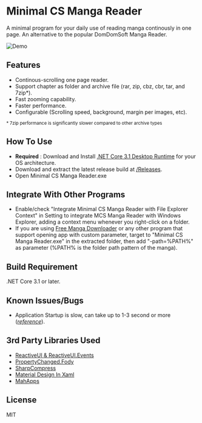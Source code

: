 # Minimal CS Manga Reader

A minimal program for your daily use of reading manga continously in one page. An alternative to the popular DomDomSoft Manga Reader.

![Demo](https://user-images.githubusercontent.com/18087264/86542571-e93b2100-bf40-11ea-9823-6546fb2cc2c5.PNG)

## Features

* Continous-scrolling one page reader.
* Support chapter as folder and archive file (rar, zip, cbz, cbr, tar, and 7zip*).
* Fast zooming capability.
* Faster performance.
* Configurable (Scrolling speed, background, margin per images, etc).

<sup>\* 7zip performance is significantly slower compared to other archive types</sup>

## How To Use

* **Required** : Download and Install [.NET Core 3.1 Desktop Runtime](https://dotnet.microsoft.com/download/dotnet-core/3.1) for your OS architecture.
* Download and extract the latest release build at [/Releases](https://github.com/Inareous/Minimal-CS-Manga-Reader/releases).
* Open Minimal CS Manga Reader.exe

## Integrate With Other Programs

* Enable/check "Integrate Minimal CS Manga Reader with File Explorer Context" in Setting to integrate MCS Manga Reader with Windows Explorer, adding a context menu whenever you right-click on a folder. 
* If you are using [Free Manga Downloader](https://github.com/fmd-project-team) or any other program that support opening app with custom parameter, target to "Minimal CS Manga Reader.exe" in the extracted folder, then add "-path=%PATH%" as parameter (%PATH% is the folder path pattern of the manga).


## Build Requirement

.NET Core 3.1 or later.

## Known Issues/Bugs

* Application Startup is slow, can take up to 1-3 second or more ([_reference_](https://github.com/dotnet/runtime/issues/13339)).

## 3rd Party Libraries Used

* [ReactiveUI & ReactiveUI.Events](https://github.com/reactiveui/reactiveui)
* [PropertyChanged.Fody](https://github.com/Fody/PropertyChanged)
* [SharpCompress](https://github.com/adamhathcock/sharpcompress)
* [Material Design In Xaml](https://github.com/ButchersBoy/MaterialDesignInXamlToolkit)
* [MahApps](https://github.com/MahApps/MahApps.Metro)

## License

MIT
